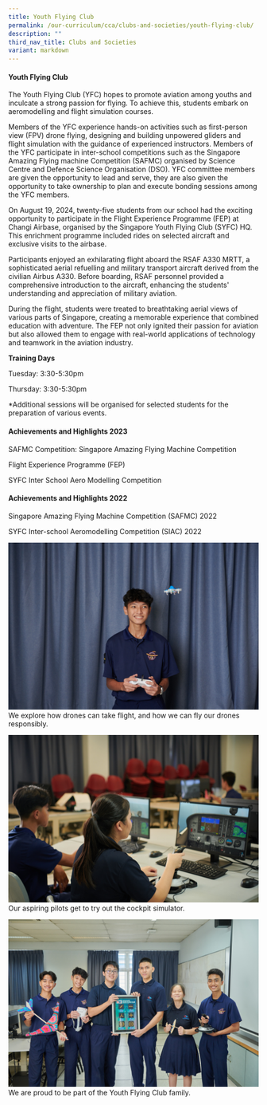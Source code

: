 ```yaml
---
title: Youth Flying Club
permalink: /our-curriculum/cca/clubs-and-societies/youth-flying-club/
description: ""
third_nav_title: Clubs and Societies
variant: markdown
---
```

#### Youth Flying Club

The Youth Flying Club (YFC) hopes to promote aviation among youths and inculcate a strong passion for flying. To achieve this, students embark on aeromodelling and flight simulation courses.

Members of the YFC experience hands-on activities such as first-person view (FPV) drone flying, designing and building unpowered gliders and flight simulation with the guidance of experienced instructors. Members of the YFC participate in inter-school competitions such as the Singapore Amazing Flying machine Competition (SAFMC) organised by Science Centre and Defence Science Organisation (DSO). YFC committee members are given the opportunity to lead and serve, they are also given the opportunity to take ownership to plan and execute bonding sessions among the YFC members.

         
On August 19, 2024, twenty-five students from our school had the exciting opportunity to participate in the Flight Experience Programme (FEP) at Changi Airbase, organised by the Singapore Youth Flying Club (SYFC) HQ. This enrichment programme included rides on selected aircraft and exclusive visits to the airbase.

Participants enjoyed an exhilarating flight aboard the RSAF A330 MRTT, a sophisticated aerial refuelling and military transport aircraft derived from the civilian Airbus A330. Before boarding, RSAF personnel provided a comprehensive introduction to the aircraft, enhancing the students' understanding and appreciation of military aviation.

During the flight, students were treated to breathtaking aerial views of various parts of Singapore, creating a memorable experience that combined education with adventure. The FEP not only ignited their passion for aviation but also allowed them to engage with real-world applications of technology and teamwork in the aviation industry.

**Training Days**

Tuesday: 3:30-5:30pm

Thursday: 3:30-5:30pm

\*Additional sessions will be organised for selected students for the preparation of various events.


#### Achievements and Highlights 2023

SAFMC Competition: Singapore Amazing Flying Machine Competition
    
Flight Experience Programme (FEP)
   
SYFC Inter School Aero Modelling Competition
    
#### Achievements and Highlights 2022

Singapore Amazing Flying Machine Competition (SAFMC) 2022

SYFC Inter-school Aeromodelling Competition (SIAC) 2022

![](/images/CCAs/Youth%20Flying%20Club/WGS_264.jpg)
We explore how drones can take flight, and how we can fly our drones responsibly.

![](/images/CCAs/Youth%20Flying%20Club/WGS_265%20(2).jpg)
Our aspiring pilots get to try out the cockpit simulator.

![](/images/CCAs/Youth%20Flying%20Club/WGS_268%20(2).jpg)
We are proud to be part of the Youth Flying Club family.